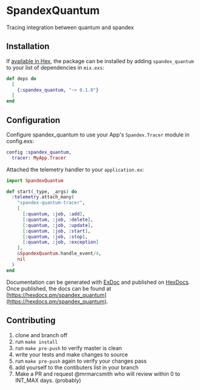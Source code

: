 # SpandexQuantum
Tracing integration between quantum and spandex

## Installation

If [available in Hex](https://hex.pm/docs/publish), the package can be installed
by adding `spandex_quantum` to your list of dependencies in `mix.exs`:

```elixir
def deps do
  [
    {:spandex_quantum, "~> 0.1.0"}
  ]
end
```


## Configuration

Configure spandex_quantum to use your App's `Spandex.Tracer` module in config.exs:

```elixir
config :spandex_quantum,
  tracer: MyApp.Tracer
```

Attached the telemetry handler to your `application.ex`:

```elixir
import SpandexQuantum

def start(_type, _args) do
  :telemetry.attach_many(
    "spandex-quantum-tracer",
    [
      [:quantum, :job, :add],
      [:quantum, :job, :delete],
      [:quantum, :job, :update],
      [:quantum, :job, :start],
      [:quantum, :job, :stop],
      [:quantum, :job, :exception]
    ],
    &SpandexQuantum.handle_event/4,
    nil
  )
end
```

Documentation can be generated with [ExDoc](https://github.com/elixir-lang/ex_doc)
and published on [HexDocs](https://hexdocs.pm). Once published, the docs can
be found at [https://hexdocs.pm/spandex_quantum](https://hexdocs.pm/spandex_quantum).

## Contributing

1. clone and branch off
1. run `make install`
1. run `make pre-push` to verify master is clean
1. write your tests and make changes to source
1. run `make pre-push` again to verify your changes pass
1. add yourself to the contibuters list in your branch
1. Make a PR and request @mrmarcsmith who will review within 0 to INT_MAX days. (probably)
